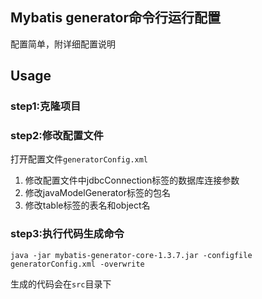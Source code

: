 ## Mybatis generator命令行运行配置
配置简单，附详细配置说明

## Usage
### step1:克隆项目

### step2:修改配置文件
打开配置文件`generatorConfig.xml`
1. 修改配置文件中jdbcConnection标签的数据库连接参数
2. 修改javaModelGenerator标签的包名
3. 修改table标签的表名和object名

### step3:执行代码生成命令
```
java -jar mybatis-generator-core-1.3.7.jar -configfile generatorConfig.xml -overwrite
```
生成的代码会在`src`目录下